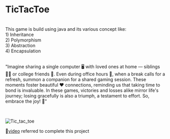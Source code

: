 <h1>TicTacToe</h1>
<br>
This game is build using java and its various concept like:<br>
1) Inheritance<br>
2) Polymorphism<br>
3) Abstraction<br>
4) Encapsulation<br>
<br>
<p>

"Imagine sharing a single computer 🖥️ with loved ones at home — siblings 👨‍👦 or college friends 💑. Even during office hours 🏢, when a break calls for a refresh, summon a companion for a shared gaming session. These moments foster beautiful ❤️ connections, reminding us that taking time to bond is invaluable. In these games, victories and losses alike mirror life's journey; losing gracefully is also a triumph, a testament to effort. So, embrace the joy! 🎉"
</p>

 <br>
 
![Tic_tac_toe](https://github.com/Satyapt001/Tic_tac_toe/assets/126075100/38a08abd-cd52-4e92-b56d-e112ff58812a)

🔗[video](https://youtu.be/Jm8sgpb6NTY?si=vG0InhOtu_sLuQvN) referred to complete this project

